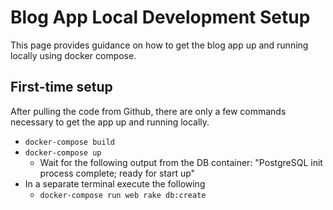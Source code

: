 # Blog App Local Development Setup

This page provides guidance on how to get the blog app up and running locally using docker compose.

## First-time setup
After pulling the code from Github, there are only a few commands necessary to get the app up and running locally.
* `docker-compose build`
* `docker-compose up`
  * Wait for the following output from the DB container: "PostgreSQL init process complete; ready for start up"
* In a separate terminal execute the following
  * `docker-compose run web rake db:create`